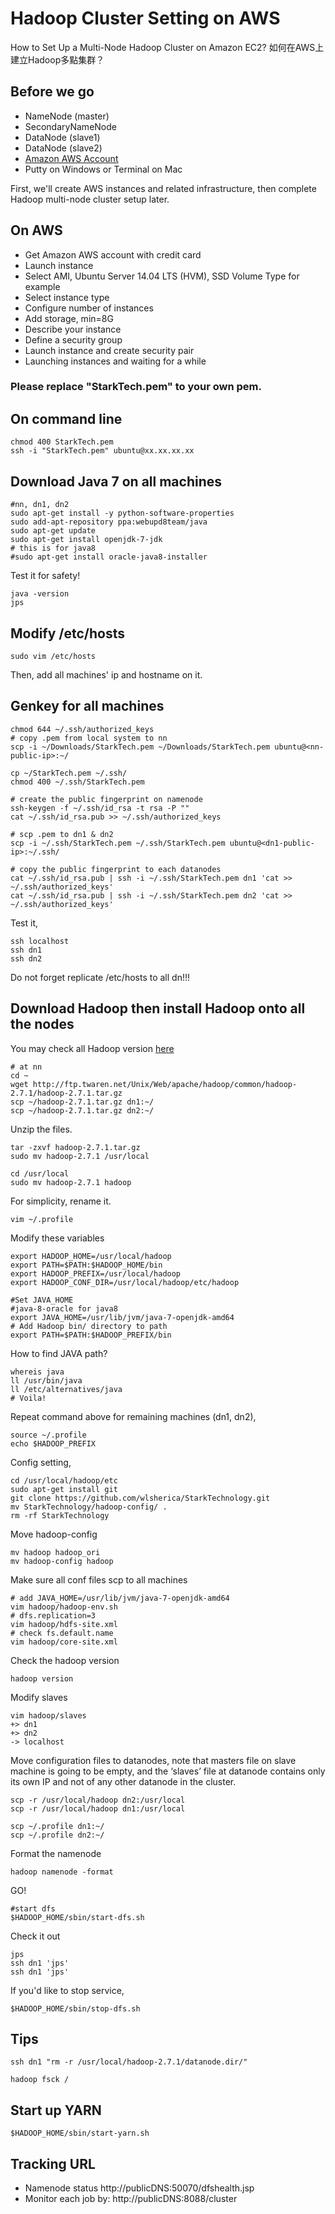 # Hadoop Cluster Setting on AWS

How to Set Up a Multi-Node Hadoop Cluster on Amazon EC2? 如何在AWS上建立Hadoop多點集群？

## Before we go
- NameNode (master)
- SecondaryNameNode
- DataNode (slave1)
- DataNode (slave2)
- [Amazon AWS Account](http://aws.amazon.com/)
- Putty on Windows or Terminal on Mac

First, we'll create AWS instances and related infrastructure, then complete Hadoop multi-node cluster setup later.

## On AWS 
- Get Amazon AWS account with credit card
- Launch instance
- Select AMI, Ubuntu Server 14.04 LTS (HVM), SSD Volume Type for example
- Select instance type
- Configure number of instances
- Add storage, min=8G
- Describe your instance
- Define a security group
- Launch instance and create security pair
- Launching instances and waiting for a while

### Please replace "StarkTech.pem" to your own pem.
## On command line
```shell
chmod 400 StarkTech.pem
ssh -i "StarkTech.pem" ubuntu@xx.xx.xx.xx
```
## Download Java 7 on all machines
```shell
#nn, dn1, dn2
sudo apt-get install -y python-software-properties 
sudo add-apt-repository ppa:webupd8team/java
sudo apt-get update
sudo apt-get install openjdk-7-jdk
# this is for java8
#sudo apt-get install oracle-java8-installer
```
Test it for safety!
```shell
java -version
jps
```
## Modify /etc/hosts
```shell
sudo vim /etc/hosts
```
Then, add all machines' ip and hostname on it.

## Genkey for all machines
```shell
chmod 644 ~/.ssh/authorized_keys
# copy .pem from local system to nn 
scp -i ~/Downloads/StarkTech.pem ~/Downloads/StarkTech.pem ubuntu@<nn-public-ip>:~/

cp ~/StarkTech.pem ~/.ssh/
chmod 400 ~/.ssh/StarkTech.pem

# create the public fingerprint on namenode
ssh-keygen -f ~/.ssh/id_rsa -t rsa -P ""
cat ~/.ssh/id_rsa.pub >> ~/.ssh/authorized_keys

# scp .pem to dn1 & dn2
scp -i ~/.ssh/StarkTech.pem ~/.ssh/StarkTech.pem ubuntu@<dn1-public-ip>:~/.ssh/

# copy the public fingerprint to each datanodes
cat ~/.ssh/id_rsa.pub | ssh -i ~/.ssh/StarkTech.pem dn1 'cat >> ~/.ssh/authorized_keys'
cat ~/.ssh/id_rsa.pub | ssh -i ~/.ssh/StarkTech.pem dn2 'cat >> ~/.ssh/authorized_keys'
```

Test it,
```shell
ssh localhost
ssh dn1
ssh dn2
```
Do not forget replicate /etc/hosts to all dn!!!

## Download Hadoop then install Hadoop onto all the nodes
You may check all Hadoop version [here](http://ftp.twaren.net/Unix/Web/apache/hadoop/common/)

```shell
# at nn
cd ~
wget http://ftp.twaren.net/Unix/Web/apache/hadoop/common/hadoop-2.7.1/hadoop-2.7.1.tar.gz
scp ~/hadoop-2.7.1.tar.gz dn1:~/
scp ~/hadoop-2.7.1.tar.gz dn2:~/
```

Unzip the files.
```shell
tar -zxvf hadoop-2.7.1.tar.gz 
sudo mv hadoop-2.7.1 /usr/local
```

```shell
cd /usr/local
sudo mv hadoop-2.7.1 hadoop
```

For simplicity, rename it.
```shell
vim ~/.profile
```
Modify these variables
```shell
export HADOOP_HOME=/usr/local/hadoop
export PATH=$PATH:$HADOOP_HOME/bin
export HADOOP_PREFIX=/usr/local/hadoop
export HADOOP_CONF_DIR=/usr/local/hadoop/etc/hadoop

#Set JAVA_HOME
#java-8-oracle for java8
export JAVA_HOME=/usr/lib/jvm/java-7-openjdk-amd64
# Add Hadoop bin/ directory to path
export PATH=$PATH:$HADOOP_PREFIX/bin
```
How to find JAVA path?
```shell
whereis java
ll /usr/bin/java
ll /etc/alternatives/java
# Voila! 
```

Repeat command above for remaining machines (dn1, dn2),
```shell
source ~/.profile
echo $HADOOP_PREFIX
```

Config setting,
```shell
cd /usr/local/hadoop/etc
sudo apt-get install git
git clone https://github.com/wlsherica/StarkTechnology.git
mv StarkTechnology/hadoop-config/ .
rm -rf StarkTechnology
```
Move hadoop-config
```shell
mv hadoop hadoop_ori
mv hadoop-config hadoop
```

Make sure all conf files scp to all machines
```shell
# add JAVA_HOME=/usr/lib/jvm/java-7-openjdk-amd64
vim hadoop/hadoop-env.sh
# dfs.replication=3
vim hadoop/hdfs-site.xml
# check fs.default.name
vim hadoop/core-site.xml 
```

Check the hadoop version
```shell
hadoop version
```

Modify slaves
```shell
vim hadoop/slaves
+> dn1
+> dn2
-> localhost
```

Move configuration files to datanodes, note that masters file on slave machine is going to be empty, and the ‘slaves’ file at datanode contains only its own IP and not of any other datanode in the cluster.

```shell
scp -r /usr/local/hadoop dn2:/usr/local
scp -r /usr/local/hadoop dn1:/usr/local

scp ~/.profile dn1:~/
scp ~/.profile dn2:~/
```
Format the namenode 
```shell
hadoop namenode -format
```
GO!
```shell
#start dfs
$HADOOP_HOME/sbin/start-dfs.sh
```
Check it out
```shell
jps
ssh dn1 'jps'
ssh dn1 'jps'
```
If you'd like to stop service,
```shell
$HADOOP_HOME/sbin/stop-dfs.sh
```
## Tips
```shell
ssh dn1 "rm -r /usr/local/hadoop-2.7.1/datanode.dir/"
```
```shell
hadoop fsck /
```
## Start up YARN
```shell
$HADOOP_HOME/sbin/start-yarn.sh
```
## Tracking URL
- Namenode status http://publicDNS:50070/dfshealth.jsp
- Monitor each job by: http://publicDNS:8088/cluster
